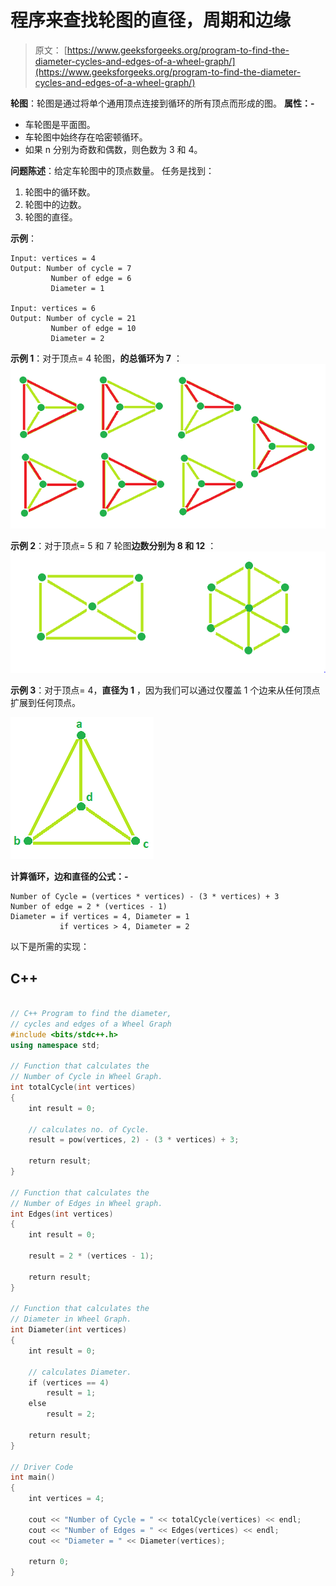 # 程序来查找轮图的直径，周期和边缘

> 原文： [https://www.geeksforgeeks.org/program-to-find-the-diameter-cycles-and-edges-of-a-wheel-graph/](https://www.geeksforgeeks.org/program-to-find-the-diameter-cycles-and-edges-of-a-wheel-graph/)

**轮图**：轮图是通过将单个通用顶点连接到循环的所有顶点而形成的图。 **属性：-**

*   车轮图是平面图。
*   车轮图中始终存在哈密顿循环。
*   如果 n 分别为奇数和偶数，则色数为 3 和 4。

 **问题陈述**：给定车轮图中的顶点数量。 任务是找到：

1.  轮图中的循环数。
2.  轮图中的边数。
3.  轮图的直径。

**示例**：

```
Input: vertices = 4
Output: Number of cycle = 7
         Number of edge = 6
         Diameter = 1

Input: vertices = 6
Output: Number of cycle = 21
         Number of edge = 10
         Diameter = 2

```

**示例 1**：对于顶点= 4 轮图，**的总循环为 7** ：
![](img/7330417264ae9c67912c5db3ac7331ab.png)

**示例 2**：对于顶点= 5 和 7 轮图**边数分别为 8 和 12** ：
![](img/a777d9dacfd5ecf99a1cf821cd530798.png)

**示例 3**：对于顶点= 4，**直径为 1** ，因为我们可以通过仅覆盖 1 个边来从任何顶点扩展到任何顶点。

![](img/96291c760b72957364ef67b0e4773933.png)

**计算循环，边和直径的公式：-**

```
Number of Cycle = (vertices * vertices) - (3 * vertices) + 3
Number of edge = 2 * (vertices - 1)
Diameter = if vertices = 4, Diameter = 1
           if vertices > 4, Diameter = 2

```

以下是所需的实现：

## C++

```cpp

// C++ Program to find the diameter,  
// cycles and edges of a Wheel Graph 
#include <bits/stdc++.h> 
using namespace std; 

// Function that calculates the 
// Number of Cycle in Wheel Graph. 
int totalCycle(int vertices) 
{ 
    int result = 0; 

    // calculates no. of Cycle. 
    result = pow(vertices, 2) - (3 * vertices) + 3; 

    return result; 
} 

// Function that calculates the 
// Number of Edges in Wheel graph. 
int Edges(int vertices) 
{ 
    int result = 0; 

    result = 2 * (vertices - 1); 

    return result; 
} 

// Function that calculates the 
// Diameter in Wheel Graph. 
int Diameter(int vertices) 
{ 
    int result = 0; 

    // calculates Diameter. 
    if (vertices == 4) 
        result = 1; 
    else
        result = 2; 

    return result; 
} 

// Driver Code 
int main() 
{ 
    int vertices = 4; 

    cout << "Number of Cycle = " << totalCycle(vertices) << endl; 
    cout << "Number of Edges = " << Edges(vertices) << endl; 
    cout << "Diameter = " << Diameter(vertices); 

    return 0; 
} 

```